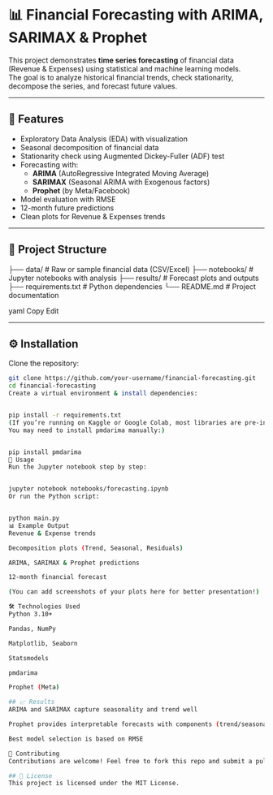 # 📊 Financial Forecasting with ARIMA, SARIMAX & Prophet

This project demonstrates **time series forecasting** of financial data (Revenue & Expenses) using statistical and machine learning models.  
The goal is to analyze historical financial trends, check stationarity, decompose the series, and forecast future values.

---

## 🚀 Features
- Exploratory Data Analysis (EDA) with visualization  
- Seasonal decomposition of financial data  
- Stationarity check using Augmented Dickey-Fuller (ADF) test  
- Forecasting with:
  - **ARIMA** (AutoRegressive Integrated Moving Average)  
  - **SARIMAX** (Seasonal ARIMA with Exogenous factors)  
  - **Prophet** (by Meta/Facebook)  
- Model evaluation with RMSE  
- 12-month future predictions  
- Clean plots for Revenue & Expenses trends  

---

## 📂 Project Structure
├── data/ # Raw or sample financial data (CSV/Excel)
├── notebooks/ # Jupyter notebooks with analysis
├── results/ # Forecast plots and outputs
├── requirements.txt # Python dependencies
└── README.md # Project documentation

yaml
Copy
Edit

---

## ⚙️ Installation
Clone the repository:
```bash
git clone https://github.com/your-username/financial-forecasting.git
cd financial-forecasting
Create a virtual environment & install dependencies:


pip install -r requirements.txt
(If you’re running on Kaggle or Google Colab, most libraries are pre-installed.
You may need to install pmdarima manually:)


pip install pmdarima
📘 Usage
Run the Jupyter notebook step by step:


jupyter notebook notebooks/forecasting.ipynb
Or run the Python script:


python main.py
📊 Example Output
Revenue & Expense trends

Decomposition plots (Trend, Seasonal, Residuals)

ARIMA, SARIMAX & Prophet predictions

12-month financial forecast

(You can add screenshots of your plots here for better presentation!)

🛠️ Technologies Used
Python 3.10+

Pandas, NumPy

Matplotlib, Seaborn

Statsmodels

pmdarima

Prophet (Meta)

## 📈 Results
ARIMA and SARIMAX capture seasonality and trend well

Prophet provides interpretable forecasts with components (trend/seasonality/holidays)

Best model selection is based on RMSE

🤝 Contributing
Contributions are welcome! Feel free to fork this repo and submit a pull request.

## 📜 License
This project is licensed under the MIT License.
